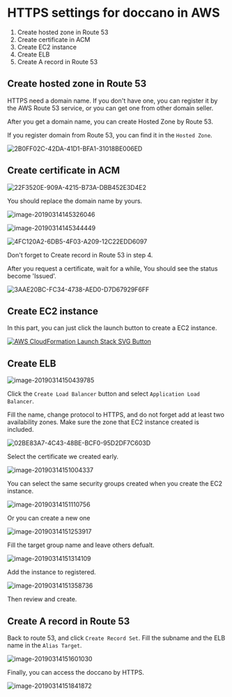 # HTTPS settings for doccano in AWS

1. Create hosted zone in Route 53 
2. Create certificate in ACM
3. Create EC2 instance
4. Create ELB
5. Create A record in Route 53

## Create hosted zone in Route 53  

HTTPS need a domain name. If you don't have one, you can register it by the AWS Route 53 service, or you can get one from other domain seller.

After you get a domain name, you can create Hosted Zone by Route 53.

If you register domain from Route 53, you can find it in the `Hosted Zone`.

![2B0FF02C-42DA-41D1-BFA1-31018BE006ED](https://camo.githubusercontent.com/998dab1eca0e9673ab98d92b65b199cb4e2f96ea/68747470733a2f2f7773332e73696e61696d672e636e2f6c617267652f303036744b665463677931673132397a346c3733726a333131783065673078332e6a7067)

## Create certificate in ACM

![22F3520E-909A-4215-B73A-DBB452E3D4E2](https://camo.githubusercontent.com/e3e0a24d2265728072d9e65220a41d2ddd6b42bb/68747470733a2f2f7773322e73696e61696d672e636e2f6c617267652f303036744b6654636779316731326132653362306a6a3331666c3062683433312e6a7067)

You should replace the domain name by yours.

![image-20190314145326046](https://camo.githubusercontent.com/faf83a9ee1774d92a01de9f69e48ed002c7a827e/68747470733a2f2f7773312e73696e61696d672e636e2f6c617267652f303036744b66546367793167313261336a356d33756a333166393066613077342e6a7067)

![image-20190314145344449](https://camo.githubusercontent.com/874362144a3547629383ad93e1f13831e35d0b82/68747470733a2f2f7773312e73696e61696d672e636e2f6c617267652f303036744b665463677931673132613375736232626a33306b6b3039626a73762e6a7067)

![4FC120A2-6DB5-4F03-A209-12C22EDD6097](https://camo.githubusercontent.com/b75bc07e8d96b796872c697de951ab44d74d04d3/68747470733a2f2f7773342e73696e61696d672e636e2f6c617267652f303036744b665463677931673132613873643730786a3331667630686637646d2e6a7067)

Don't forget to Create record in Route 53 in step 4.

After you request a certificate, wait for a while, You should see the status become 'Issued'.

![3AAE20BC-FC34-4738-AED0-D7D67929F6FF](https://camo.githubusercontent.com/82528820652678c19ee46ff5a0f07dbfaba31f5e/68747470733a2f2f7773322e73696e61696d672e636e2f6c617267652f303036744b66546367793167313261356a776270726a333136743066387139622e6a7067)

## Create EC2 instance

In this part, you can just click the launch button to create a EC2 instance.

[![AWS CloudFormation Launch Stack SVG Button](https://cdn.rawgit.com/buildkite/cloudformation-launch-stack-button-svg/master/launch-stack.svg)](https://us-east-1.console.aws.amazon.com/cloudformation/home?region=us-east-1#/stacks/create/review?templateURL=https://s3-external-1.amazonaws.com/cf-templates-10vry9l3mp71r-us-east-1/20190732wl-new.templatexloywxxyimi&stackName=doccano)

## Create ELB

![image-20190314150439785](https://camo.githubusercontent.com/158c2fb2957546ed8bb82694497b60b9c7f38aa5/68747470733a2f2f7773332e73696e61696d672e636e2f6c617267652f303036744b6654636779316731326166376a676a746a3330663230337a3734742e6a7067)

Click the `Create Load Balancer` button and select `Application Load Balancer`.

Fill the name, change protocol to HTTPS, and do not forget add at least two availability zones. Make sure the zone that EC2 instance created is included.

![02BE83A7-4C43-48BE-BCF0-95D2DF7C603D](https://camo.githubusercontent.com/c4cc530aea78e66ea99eab905804cae66ab20a04/68747470733a2f2f7773342e73696e61696d672e636e2f6c617267652f303036744b665463677931673132616861756566736a3330796e306d6e6774732e6a7067)

Select the certificate we created early.

![image-20190314151004337](https://camo.githubusercontent.com/455140fc7b7a22a18e96e5f2aa31d9fd0e7c7722/68747470733a2f2f7773312e73696e61696d672e636e2f6c617267652f303036744b665463677931673132616b75693576366a333071763063303431382e6a7067)

You can select the same security groups created when you create the EC2 instance.

![image-20190314151110756](https://camo.githubusercontent.com/5d029d4fa494420ed077be6b57ab60935d378e7f/68747470733a2f2f7773322e73696e61696d672e636e2f6c617267652f303036744b665463677931673132616c7a796735756a33313272306139676f392e6a7067)

Or you can create a new one

![image-20190314151253917](https://camo.githubusercontent.com/e620c6738ff95f3311edf708b80a949f8b79f565/68747470733a2f2f7773312e73696e61696d672e636e2f6c617267652f303036744b665463677931673132616e736d3931706a333163313062646469652e6a7067)

Fill the target group name and leave others defualt.

![image-20190314151314109](https://camo.githubusercontent.com/f22b99c57ca9b8114683f1501942dcc3cc0874f1/68747470733a2f2f7773322e73696e61696d672e636e2f6c617267652f303036744b665463677931673132616f34797661746a3330716630666a74616d2e6a7067)

Add the instance to registered.

![image-20190314151358736](https://camo.githubusercontent.com/515649dce66466e9cefa730fc1a35a398ecb260d/68747470733a2f2f7773322e73696e61696d672e636e2f6c617267652f303036744b665463677931673132616f777667736f6a333136793066346164672e6a7067)

Then review and create.

## Create A record in Route 53

Back to route 53, and click `Create Record Set`. Fill the subname and the ELB name in the `Alias Target`.

![image-20190314151601030](https://camo.githubusercontent.com/82944e13e1ef3f4015484417a50635c9352dae33/68747470733a2f2f7773312e73696e61696d672e636e2f6c617267652f303036744b665463677931673132617231383931666a33306278306e6d6a746d2e6a7067)

Finally, you can access the doccano by HTTPS.

![image-20190314151841872](https://camo.githubusercontent.com/85dfef30b4b01df5e0d8e339b38e5a31592dd103/68747470733a2f2f7773332e73696e61696d672e636e2f6c617267652f303036744b6654636779316731326174746563636b6a3330716730396d6a73612e6a7067)
